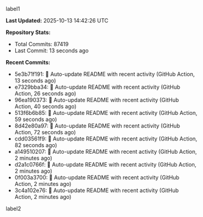 
label1 
<!-- ACTIVITY_START -->
**Last Updated:** 2025-10-13 14:42:26 UTC

**Repository Stats:**
- Total Commits: 87419
- Last Commit: 13 seconds ago

**Recent Commits:**
- 5e3b71f191: 🤖 Auto-update README with recent activity (GitHub Action, 13 seconds ago)
- e7329bba34: 🤖 Auto-update README with recent activity (GitHub Action, 26 seconds ago)
- 96ea190373: 🤖 Auto-update README with recent activity (GitHub Action, 40 seconds ago)
- 513f6b6b85: 🤖 Auto-update README with recent activity (GitHub Action, 59 seconds ago)
- 8d42e80a97: 🤖 Auto-update README with recent activity (GitHub Action, 72 seconds ago)
- cdd03561f9: 🤖 Auto-update README with recent activity (GitHub Action, 82 seconds ago)
- a149510207: 🤖 Auto-update README with recent activity (GitHub Action, 2 minutes ago)
- d2a1c0766f: 🤖 Auto-update README with recent activity (GitHub Action, 2 minutes ago)
- 0f003a3700: 🤖 Auto-update README with recent activity (GitHub Action, 2 minutes ago)
- 3c4a102e76: 🤖 Auto-update README with recent activity (GitHub Action, 2 minutes ago)
<!-- ACTIVITY_END -->

label2

